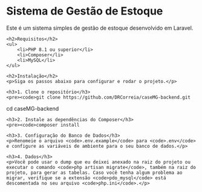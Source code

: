 <!DOCTYPE html>
<html lang="en">
<head>
    <meta charset="UTF-8">
    <meta name="viewport" content="width=device-width, initial-scale=1.0">
    <title>Sistema de Gestão de Estoque</title>
</head>
<body>
    <h1>Sistema de Gestão de Estoque</h1>
    <p>Este é um sistema simples de gestão de estoque desenvolvido em Laravel.</p>
    
    <h2>Requisitos</h2>
    <ul>
        <li>PHP 8.1 ou superior</li>
        <li>Composer</li>
        <li>MySQL</li>
    </ul>

    <h2>Instalação</h2>
    <p>Siga os passos abaixo para configurar e rodar o projeto.</p>

    <h3>1. Clone o repositório</h3>
    <pre><code>git clone https://github.com/DRCorreia/caseMG-backend.git
cd caseMG-backend
</code></pre>

    <h3>2. Instale as dependências do Composer</h3>
    <pre><code>composer install
</code></pre>

    <h3>3. Configuração do Banco de Dados</h3>
    <p>Renomeie o arquivo <code>.env.example</code> para <code>.env</code> e configure as variáveis de ambiente para o seu banco de dados.</p>

    <h3>4. Dados</h3>
    <p>Você pode usar o dump que eu deixei anexado na raiz do projeto ou executar o comando <code>php artisan migrate</code>, também na raiz do projeto, para gerar as tabelas. Caso você tenha algum problema ao migrar, verifique se a extensão <code>pdo_mysql</code> está descomentada no seu arquivo <code>php.ini</code>.</p>
</body>
</html>
